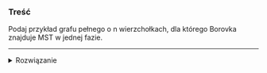 ### Treść
Podaj przykład grafu pełnego o n wierzchołkach, dla którego Borovka znajduje
MST w jednej fazie.

------
<details><summary>Rozwiązanie</summary>

Graf w którym istnieje cykl rosnących wag krawędzi oraz krawędzie poza tym cyklem mają wagi $+\infty$
![](https://i.imgur.com/pOLQFOR.png)
<p>
